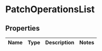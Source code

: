 
# PatchOperationsList

## Properties
Name | Type | Description | Notes
------------ | ------------- | ------------- | -------------



